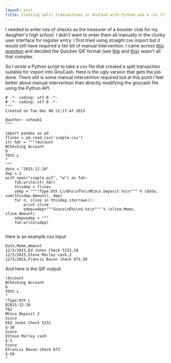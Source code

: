 ```yaml
---
layout: post
title: Creating split transactions in GnuCash with Python and a csv file	
---
```


I needed to enter lots of checks as the treasurer of a booster club for my daughter's high school. I didn't want to enter them all manually in the clunky user interface for register entry.
I first tried using straight csv import but it would still have required a fair bit of manual intervention. I came across [this question](http://gnucash.1415818.n4.nabble.com/QIF-import-split-transaction-mis-format-td1434153.html) 
and decided the Quicken QIF format (see [this](https://en.wikipedia.org/wiki/Quicken_Interchange_Format) and [this](http://www.respmech.com/mym2qifw/qif_new.htm)) wasn't all that complex.

So I wrote a Python script to take a csv file that created a split transaction suitable for import into GnuCash. Here is the ugly version that gets the job done. There still is some manual intervention required but at this point I feel better about manual intervention than directly modifying the gnucash file using the Python API. 


```
# -*- coding: utf-8 -*-
# -*- coding: utf-8 -*-
"""
Created on Tue Dec 08 21:17:47 2015

@author: schoub1
"""

import pandas as pd
flines = pd.read_csv('simple.csv')
str_hdr = """!Account
NChecking Account
D
TOth L
^
"""
date = "2015-12-10"
dep = 2
with open("simple.qif", "w") as foh:
    foh.write(str_hdr)
    thisdep = flines
    odep = """!Type:Oth L\nD%s\nT%s\nMCoco Deposit %s\n""" % (date, sum(thisdep.Amount), dep)
    for n, sline in thisdep.iterrows():
        print sline
        odep=odep+"""Scoco\nE%s\n$-%s\n""" % (sline.Memo, sline.Amount)
    odep=odep + "^"
    foh.write(odep)
    
```

Here is an example csv input

```
Date,Memo,Amount
12/5/2015,Ed Jones Check 5231,10
12/5/2015,Steve Marley cash,2
12/5/2015,Francis Bacon check 673,50

```


And here is the QIF output:

```
!Account
NChecking Account
D
TOth L
^
!Type:Oth L
D2015-12-10
T62
MCoco Deposit 2
Scoco
EEd Jones Check 5231
$-10
Scoco
ESteve Marley cash
$-2
Scoco
EFrancis Bacon check 673
$-50
^
```
